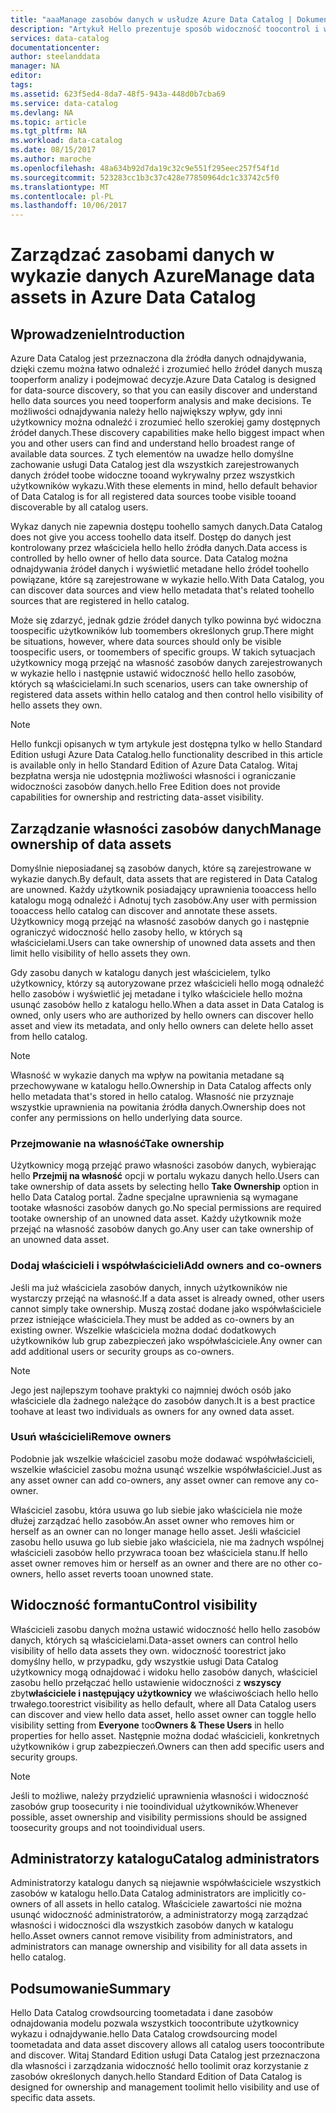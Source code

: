 ```yaml
---
title: "aaaManage zasobów danych w usłudze Azure Data Catalog | Dokumentacja firmy Microsoft"
description: "Artykuł Hello prezentuje sposób widoczność toocontrol i własności zasobów danych zarejestrowane w wykazie danych Azure."
services: data-catalog
documentationcenter: 
author: steelanddata
manager: NA
editor: 
tags: 
ms.assetid: 623f5ed4-8da7-48f5-943a-448d0b7cba69
ms.service: data-catalog
ms.devlang: NA
ms.topic: article
ms.tgt_pltfrm: NA
ms.workload: data-catalog
ms.date: 08/15/2017
ms.author: maroche
ms.openlocfilehash: 48a634b92d7da19c32c9e551f295eec257f54f1d
ms.sourcegitcommit: 523283cc1b3c37c428e77850964dc1c33742c5f0
ms.translationtype: MT
ms.contentlocale: pl-PL
ms.lasthandoff: 10/06/2017
---
```

# <a name="manage-data-assets-in-azure-data-catalog"></a><span data-ttu-id="e6e86-103">Zarządzać zasobami danych w wykazie danych Azure</span><span class="sxs-lookup"><span data-stu-id="e6e86-103">Manage data assets in Azure Data Catalog</span></span>
## <a name="introduction"></a><span data-ttu-id="e6e86-104">Wprowadzenie</span><span class="sxs-lookup"><span data-stu-id="e6e86-104">Introduction</span></span>
<span data-ttu-id="e6e86-105">Azure Data Catalog jest przeznaczona dla źródła danych odnajdywania, dzięki czemu można łatwo odnaleźć i zrozumieć hello źródeł danych muszą tooperform analizy i podejmować decyzje.</span><span class="sxs-lookup"><span data-stu-id="e6e86-105">Azure Data Catalog is designed for data-source discovery, so that you can easily discover and understand hello data sources you need tooperform analysis and make decisions.</span></span> <span data-ttu-id="e6e86-106">Te możliwości odnajdywania należy hello największy wpływ, gdy inni użytkownicy można odnaleźć i zrozumieć hello szerokiej gamy dostępnych źródeł danych.</span><span class="sxs-lookup"><span data-stu-id="e6e86-106">These discovery capabilities make hello biggest impact when you and other users can find and understand hello broadest range of available data sources.</span></span> <span data-ttu-id="e6e86-107">Z tych elementów na uwadze hello domyślne zachowanie usługi Data Catalog jest dla wszystkich zarejestrowanych danych źródeł toobe widoczne tooand wykrywalny przez wszystkich użytkowników wykazu.</span><span class="sxs-lookup"><span data-stu-id="e6e86-107">With these elements in mind, hello default behavior of Data Catalog is for all registered data sources toobe visible tooand discoverable by all catalog users.</span></span>

<span data-ttu-id="e6e86-108">Wykaz danych nie zapewnia dostępu toohello samych danych.</span><span class="sxs-lookup"><span data-stu-id="e6e86-108">Data Catalog does not give you access toohello data itself.</span></span> <span data-ttu-id="e6e86-109">Dostęp do danych jest kontrolowany przez właściciela hello hello źródła danych.</span><span class="sxs-lookup"><span data-stu-id="e6e86-109">Data access is controlled by hello owner of hello data source.</span></span> <span data-ttu-id="e6e86-110">Data Catalog można odnajdywania źródeł danych i wyświetlić metadane hello źródeł toohello powiązane, które są zarejestrowane w wykazie hello.</span><span class="sxs-lookup"><span data-stu-id="e6e86-110">With Data Catalog, you can discover data sources and view hello metadata that's related toohello sources that are registered in hello catalog.</span></span>

<span data-ttu-id="e6e86-111">Może się zdarzyć, jednak gdzie źródeł danych tylko powinna być widoczna toospecific użytkowników lub toomembers określonych grup.</span><span class="sxs-lookup"><span data-stu-id="e6e86-111">There might be situations, however, where data sources should only be visible toospecific users, or toomembers of specific groups.</span></span> <span data-ttu-id="e6e86-112">W takich sytuacjach użytkownicy mogą przejąć na własność zasobów danych zarejestrowanych w wykazie hello i następnie ustawić widoczność hello hello zasobów, których są właścicielami.</span><span class="sxs-lookup"><span data-stu-id="e6e86-112">In such scenarios, users can take ownership of registered data assets within hello catalog and then control hello visibility of hello assets they own.</span></span>

> [!NOTE]
> <span data-ttu-id="e6e86-113">Hello funkcji opisanych w tym artykule jest dostępna tylko w hello Standard Edition usługi Azure Data Catalog.</span><span class="sxs-lookup"><span data-stu-id="e6e86-113">hello functionality described in this article is available only in hello Standard Edition of Azure Data Catalog.</span></span> <span data-ttu-id="e6e86-114">Witaj bezpłatna wersja nie udostępnia możliwości własności i ograniczanie widoczności zasobów danych.</span><span class="sxs-lookup"><span data-stu-id="e6e86-114">hello Free Edition does not provide capabilities for ownership and restricting data-asset visibility.</span></span>
>
>

## <a name="manage-ownership-of-data-assets"></a><span data-ttu-id="e6e86-115">Zarządzanie własności zasobów danych</span><span class="sxs-lookup"><span data-stu-id="e6e86-115">Manage ownership of data assets</span></span>
<span data-ttu-id="e6e86-116">Domyślnie nieposiadanej są zasobów danych, które są zarejestrowane w wykazie danych.</span><span class="sxs-lookup"><span data-stu-id="e6e86-116">By default, data assets that are registered in Data Catalog are unowned.</span></span> <span data-ttu-id="e6e86-117">Każdy użytkownik posiadający uprawnienia tooaccess hello katalogu mogą odnaleźć i Adnotuj tych zasobów.</span><span class="sxs-lookup"><span data-stu-id="e6e86-117">Any user with permission tooaccess hello catalog can discover and annotate these assets.</span></span> <span data-ttu-id="e6e86-118">Użytkownicy mogą przejąć na własność zasobów danych go i następnie ograniczyć widoczność hello zasoby hello, w których są właścicielami.</span><span class="sxs-lookup"><span data-stu-id="e6e86-118">Users can take ownership of unowned data assets and then limit hello visibility of hello assets they own.</span></span>

<span data-ttu-id="e6e86-119">Gdy zasobu danych w katalogu danych jest właścicielem, tylko użytkownicy, którzy są autoryzowane przez właścicieli hello mogą odnaleźć hello zasobów i wyświetlić jej metadane i tylko właściciele hello można usunąć zasobów hello z katalogu hello.</span><span class="sxs-lookup"><span data-stu-id="e6e86-119">When a data asset in Data Catalog is owned, only users who are authorized by hello owners can discover hello asset and view its metadata, and only hello owners can delete hello asset from hello catalog.</span></span>

> [!NOTE]
> <span data-ttu-id="e6e86-120">Własność w wykazie danych ma wpływ na powitania metadane są przechowywane w katalogu hello.</span><span class="sxs-lookup"><span data-stu-id="e6e86-120">Ownership in Data Catalog affects only hello metadata that's stored in hello catalog.</span></span> <span data-ttu-id="e6e86-121">Własność nie przyznaje wszystkie uprawnienia na powitania źródła danych.</span><span class="sxs-lookup"><span data-stu-id="e6e86-121">Ownership does not confer any permissions on hello underlying data source.</span></span>
>
>

### <a name="take-ownership"></a><span data-ttu-id="e6e86-122">Przejmowanie na własność</span><span class="sxs-lookup"><span data-stu-id="e6e86-122">Take ownership</span></span>
<span data-ttu-id="e6e86-123">Użytkownicy mogą przejąć prawo własności zasobów danych, wybierając hello **Przejmij na własność** opcji w portalu wykazu danych hello.</span><span class="sxs-lookup"><span data-stu-id="e6e86-123">Users can take ownership of data assets by selecting hello **Take Ownership** option in hello Data Catalog portal.</span></span> <span data-ttu-id="e6e86-124">Żadne specjalne uprawnienia są wymagane tootake własności zasobów danych go.</span><span class="sxs-lookup"><span data-stu-id="e6e86-124">No special permissions are required tootake ownership of an unowned data asset.</span></span> <span data-ttu-id="e6e86-125">Każdy użytkownik może przejąć na własność zasobów danych go.</span><span class="sxs-lookup"><span data-stu-id="e6e86-125">Any user can take ownership of an unowned data asset.</span></span>

### <a name="add-owners-and-co-owners"></a><span data-ttu-id="e6e86-126">Dodaj właścicieli i współwłaścicieli</span><span class="sxs-lookup"><span data-stu-id="e6e86-126">Add owners and co-owners</span></span>
<span data-ttu-id="e6e86-127">Jeśli ma już właściciela zasobów danych, innych użytkowników nie wystarczy przejąć na własność.</span><span class="sxs-lookup"><span data-stu-id="e6e86-127">If a data asset is already owned, other users cannot simply take ownership.</span></span> <span data-ttu-id="e6e86-128">Muszą zostać dodane jako współwłaściciele przez istniejące właściciela.</span><span class="sxs-lookup"><span data-stu-id="e6e86-128">They must be added as co-owners by an existing owner.</span></span> <span data-ttu-id="e6e86-129">Wszelkie właściciela można dodać dodatkowych użytkowników lub grup zabezpieczeń jako współwłaściciele.</span><span class="sxs-lookup"><span data-stu-id="e6e86-129">Any owner can add additional users or security groups as co-owners.</span></span>

> [!NOTE]
> <span data-ttu-id="e6e86-130">Jego jest najlepszym toohave praktyki co najmniej dwóch osób jako właściciele dla żadnego należące do zasobów danych.</span><span class="sxs-lookup"><span data-stu-id="e6e86-130">It is a best practice toohave at least two individuals as owners for any owned data asset.</span></span>
>
>

### <a name="remove-owners"></a><span data-ttu-id="e6e86-131">Usuń właścicieli</span><span class="sxs-lookup"><span data-stu-id="e6e86-131">Remove owners</span></span>
<span data-ttu-id="e6e86-132">Podobnie jak wszelkie właściciel zasobu może dodawać współwłaścicieli, wszelkie właściciel zasobu można usunąć wszelkie współwłaściciel.</span><span class="sxs-lookup"><span data-stu-id="e6e86-132">Just as any asset owner can add co-owners, any asset owner can remove any co-owner.</span></span>

<span data-ttu-id="e6e86-133">Właściciel zasobu, która usuwa go lub siebie jako właściciela nie może dłużej zarządzać hello zasobów.</span><span class="sxs-lookup"><span data-stu-id="e6e86-133">An asset owner who removes him or herself as an owner can no longer manage hello asset.</span></span> <span data-ttu-id="e6e86-134">Jeśli właściciel zasobu hello usuwa go lub siebie jako właściciela, nie ma żadnych wspólnej właścicieli zasobów hello przywraca tooan bez właściciela stanu.</span><span class="sxs-lookup"><span data-stu-id="e6e86-134">If hello asset owner removes him or herself as an owner and there are no other co-owners, hello asset reverts tooan unowned state.</span></span>

## <a name="control-visibility"></a><span data-ttu-id="e6e86-135">Widoczność formantu</span><span class="sxs-lookup"><span data-stu-id="e6e86-135">Control visibility</span></span>
<span data-ttu-id="e6e86-136">Właścicieli zasobu danych można ustawić widoczność hello hello zasobów danych, których są właścicielami.</span><span class="sxs-lookup"><span data-stu-id="e6e86-136">Data-asset owners can control hello visibility of hello data assets they own.</span></span> <span data-ttu-id="e6e86-137">widoczność toorestrict jako domyślny hello, w przypadku, gdy wszystkie usługi Data Catalog użytkownicy mogą odnajdować i widoku hello zasobów danych, właściciel zasobu hello przełączać hello ustawienie widoczności z **wszyscy** zbyt**właściciele i następujący użytkownicy** we właściwościach hello hello trwałego.</span><span class="sxs-lookup"><span data-stu-id="e6e86-137">toorestrict visibility as hello default, where all Data Catalog users can discover and view hello data asset, hello asset owner can toggle hello visibility setting from **Everyone** too**Owners & These Users** in hello properties for hello asset.</span></span> <span data-ttu-id="e6e86-138">Następnie można dodać właścicieli, konkretnych użytkowników i grup zabezpieczeń.</span><span class="sxs-lookup"><span data-stu-id="e6e86-138">Owners can then add specific users and security groups.</span></span>

> [!NOTE]
> <span data-ttu-id="e6e86-139">Jeśli to możliwe, należy przydzielić uprawnienia własności i widoczność zasobów grup toosecurity i nie tooindividual użytkowników.</span><span class="sxs-lookup"><span data-stu-id="e6e86-139">Whenever possible, asset ownership and visibility permissions should be assigned toosecurity groups and not tooindividual users.</span></span>
>
>

## <a name="catalog-administrators"></a><span data-ttu-id="e6e86-140">Administratorzy katalogu</span><span class="sxs-lookup"><span data-stu-id="e6e86-140">Catalog administrators</span></span>
<span data-ttu-id="e6e86-141">Administratorzy katalogu danych są niejawnie współwłaściciele wszystkich zasobów w katalogu hello.</span><span class="sxs-lookup"><span data-stu-id="e6e86-141">Data Catalog administrators are implicitly co-owners of all assets in hello catalog.</span></span> <span data-ttu-id="e6e86-142">Właściciele zawartości nie można usunąć widoczność administratorów, a administratorzy mogą zarządzać własności i widoczności dla wszystkich zasobów danych w katalogu hello.</span><span class="sxs-lookup"><span data-stu-id="e6e86-142">Asset owners cannot remove visibility from administrators, and administrators can manage ownership and visibility for all data assets in hello catalog.</span></span>

## <a name="summary"></a><span data-ttu-id="e6e86-143">Podsumowanie</span><span class="sxs-lookup"><span data-stu-id="e6e86-143">Summary</span></span>
<span data-ttu-id="e6e86-144">Hello Data Catalog crowdsourcing toometadata i dane zasobów odnajdowania modelu pozwala wszystkich toocontribute użytkownicy wykazu i odnajdywanie.</span><span class="sxs-lookup"><span data-stu-id="e6e86-144">hello Data Catalog crowdsourcing model toometadata and data asset discovery allows all catalog users toocontribute and discover.</span></span> <span data-ttu-id="e6e86-145">Witaj Standard Edition usługi Data Catalog jest przeznaczona dla własności i zarządzania widoczność hello toolimit oraz korzystanie z zasobów określonych danych.</span><span class="sxs-lookup"><span data-stu-id="e6e86-145">hello Standard Edition of Data Catalog is designed for ownership and management toolimit hello visibility and use of specific data assets.</span></span>
